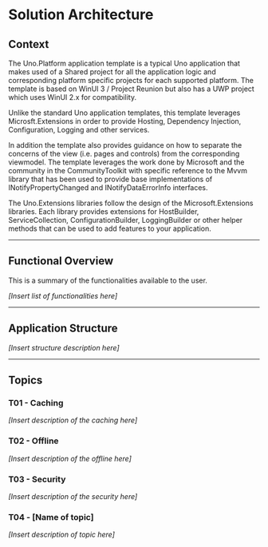 # Solution Architecture

## Context

The Uno.Platform application template is a typical Uno application that makes used of a Shared project for all the application logic and corresponding platform specific projects for each supported platform. The template is based on WinUI 3 / Project Reunion but also has a UWP project which uses WinUI 2.x for compatibility.

Unlike the standard Uno application templates, this template leverages Microsft.Extensions in order to provide Hosting, Dependency Injection, Configuration, Logging and other services.

In addition the template also provides guidance on how to separate the concerns of the view (i.e. pages and controls) from the corresponding viewmodel. The template leverages the work done by Microsoft and the community in the CommunityToolkit with specific reference to the Mvvm library that has been used to provide base implementations of INotifyPropertyChanged and INotifyDataErrorInfo interfaces.

The Uno.Extensions libraries follow the design of the Microsoft.Extensions libraries. Each library provides extensions for HostBuilder, ServiceCollection, ConfigurationBuilder, LoggingBuilder or other helper methods that can be used to add features to your application.

---

## Functional Overview

This is a summary of the functionalities available to the user.

_[Insert list of functionalities here]_

---

## Application Structure

_[Insert structure description here]_


---

## Topics

### T01 - Caching

_[Insert description of the caching here]_

### T02 - Offline

_[Insert description of the offline here]_

### T03 - Security

_[Insert description of the security here]_

### T04 - [Name of topic]

_[Insert description of topic here]_
